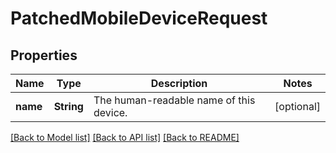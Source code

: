 # PatchedMobileDeviceRequest

## Properties
Name | Type | Description | Notes
------------ | ------------- | ------------- | -------------
**name** | **String** | The human-readable name of this device. | [optional] 

[[Back to Model list]](../README.md#documentation-for-models) [[Back to API list]](../README.md#documentation-for-api-endpoints) [[Back to README]](../README.md)



